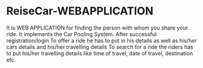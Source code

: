 # ReiseCar-WEBAPPLICATION
It is WEB APPLICATION for finding the person with whom you share your ride. It implements the Car Pooling System. After successful registration/login To offer a ride he has to put in his details as well as his/her cars details and his/her travelling details To search for  a ride the riders has to put his/her travelling details like time of travel, date of travel, destination etc. 
